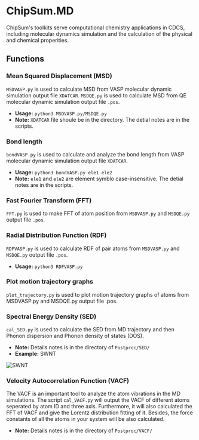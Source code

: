 # ChipSum.MD
ChipSum's toolkits serve computational chemistry applications in CDCS, including molecular dynamics simulation and the calculation of the physical and chemical properities.
        

## Functions

### Mean Squared Displacement (MSD)
`MSDVASP.py` is used to calculate MSD from VASP molecular dynamic simulation output file `XDATCAR`.
`MSDQE.py` is used to calculate MSD from QE molecular dynamic simulation output file `.pos`.<br>

   - **Usage:** `python3 MSDVASP.py/MSDQE.py`
   - **Note:** `XDATCAR` file shoule be in the directory. The detial notes are in the scripts. 

### Bond length
`bondVASP.py` is used to calculate and analyze the bond length from VASP molecular dynamic simulation output file `XDATCAR`.<br>

   - **Usage:** `python3 bondVASP.py ele1 ele2`
   - **Note:** `ele1` and `ele2` are element symblo case-insensitive. The detial notes are in the scripts.

### Fast Fourier Transform (FFT)
`FFT.py` is used to make FFT of atom position from `MSDVASP.py` and `MSDQE.py` output file `.pos`.<br>

### Radial Distribution Function (RDF)
`RDFVASP.py` is used to calculate RDF of pair atoms from `MSDVASP.py` and `MSDQE.py` output file `.pos`.<br>

   - **Usage:** `python3 RDFVASP.py`

### Plot motion trajectory graphs
`plot_trajectory.py` is used to plot motion trajectory graphs of atoms from MSDVASP.py and MSDQE.py output file .pos.<br>

### Spectral Energy Density (SED)
`cal_SED.py` is used to calculate the SED from MD trajectory and then Phonon dispersion and Phonon density of states (DOS).<br>

   - **Note:** Details notes is in the directory of `Postproc/SED/`
   - **Example:** SWNT

![SWNT](https://github.com/EltonYH/ChipSum.MD/blob/main/Postproc/img/swnt_small.png)<br>

### Velocity Autocorrelation Function (VACF)
The VACF is an important tool to analyze the atom vibrations in the MD simulations. The script `cal_VACF.py` will output the VACF of different atoms seperated by atom ID and three axis. Furthermore, it will also calculated the FFT of VACF and give the Lorentz distribution fitting of it. Besides, the force constants of all the atoms in your system will be also calculated.

   - **Note:** Details notes is in the directory of `Postproc/VACF/`
